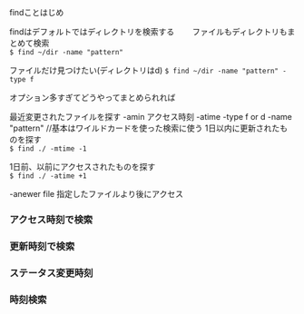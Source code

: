 findことはじめ　　

findはデフォルトではディレクトリを検索する　　
ファイルもディレクトリもまとめて検索  
`$ find ~/dir -name "pattern"`

ファイルだけ見つけたい(ディレクトリはd)
`$ find ~/dir -name "pattern" -type f`

オプション多すぎてどうやってまとめられれば

最近変更されたファイルを探す
-amin アクセス時刻
-atime
-type f or d
-name "pattern" //基本はワイルドカードを使った検索に使う
1日以内に更新されたものを探す  
`$ find ./ -mtime -1`

1日前、以前にアクセスされたものを探す  
`$ find ./ -atime +1`

-anewer file
指定したファイルより後にアクセス

### アクセス時刻で検索

### 更新時刻で検索

### ステータス変更時刻

### 時刻検索
